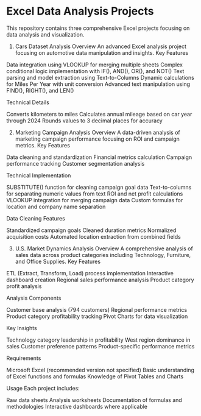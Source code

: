 # Excel Data Analysis Projects
This repository contains three comprehensive Excel projects focusing on data analysis and visualization.
1. Cars Dataset Analysis
Overview
An advanced Excel analysis project focusing on automotive data manipulation and insights.
Key Features

Data integration using VLOOKUP for merging multiple sheets
Complex conditional logic implementation with IF(), AND(), OR(), and NOT()
Text parsing and model extraction using Text-to-Columns
Dynamic calculations for Miles Per Year with unit conversion
Advanced text manipulation using FIND(), RIGHT(), and LEN()

Technical Details

Converts kilometers to miles
Calculates annual mileage based on car year through 2024
Rounds values to 3 decimal places for accuracy

2. Marketing Campaign Analysis
Overview
A data-driven analysis of marketing campaign performance focusing on ROI and campaign metrics.
Key Features

Data cleaning and standardization
Financial metrics calculation
Campaign performance tracking
Customer segmentation analysis

Technical Implementation

SUBSTITUTE() function for cleaning campaign goal data
Text-to-columns for separating numeric values from text
ROI and net profit calculations
VLOOKUP integration for merging campaign data
Custom formulas for location and company name separation

Data Cleaning Features

Standardized campaign goals
Cleaned duration metrics
Normalized acquisition costs
Automated location extraction from combined fields

3. U.S. Market Dynamics Analysis
Overview
A comprehensive analysis of sales data across product categories including Technology, Furniture, and Office Supplies.
Key Features

ETL (Extract, Transform, Load) process implementation
Interactive dashboard creation
Regional sales performance analysis
Product category profit analysis

Analysis Components

Customer base analysis (794 customers)
Regional performance metrics
Product category profitability tracking
Pivot Charts for data visualization

Key Insights

Technology category leadership in profitability
West region dominance in sales
Customer preference patterns
Product-specific performance metrics

Requirements

Microsoft Excel (recommended version not specified)
Basic understanding of Excel functions and formulas
Knowledge of Pivot Tables and Charts

Usage
Each project includes:

Raw data sheets
Analysis worksheets
Documentation of formulas and methodologies
Interactive dashboards where applicable
